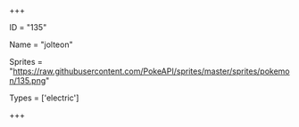 




+++

ID = "135"

Name = "jolteon"

Sprites = "https://raw.githubusercontent.com/PokeAPI/sprites/master/sprites/pokemon/135.png"

Types = ['electric']

+++

